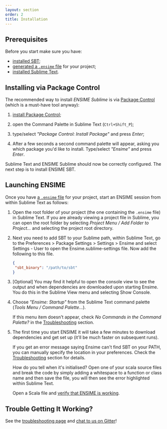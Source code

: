 ```yaml
---
layout: section
order: 2
title: Installation
---
```


## Prerequisites

Before you start make sure you have:

- [installed SBT][sbt];
- [generated a `.ensime` file][ensimeConfig] for your project;
- [installed Sublime Text][sublime].

## Installing via Package Control

The recommended way to install *ENSIME Sublime* is via [Package Control][package-control] (which is a must-have tool anyway):

1. [install Package Control][package-control-install];

2. open the Command Palette in Sublime Text (`Ctrl+Shift_P`);

3. type/select *"Package Control: Install Package"* and press *Enter*;

4. After a few seconds a second command palette will appear, asking you which package you'd like to install. Type/select *"Ensime"* and press *Enter*.

Sublime Text and ENSIME Sublime should now be correctly configured. The next step is to install ENSIME SBT.

## Launching ENSIME

Once you have [a `.ensime` file][ensimeConfig] for your project, start an ENSIME session from within Sublime Text as follows:

1. Open the root folder of your project (the one containing the `.ensime` file) in Sublime Text. If you are already viewing a project file in Sublime, you can open the root folder by selecting *Project Menu / Add Folder to Project...* and selecting the project root directory.

2. Next you need to add SBT to your Sublime path, within Sublime Text, go to the Preferences > Package Settings > Settings > Ensime and select Settings - User to open the Ensime.sublime-settings file. Now add the following to this file.
   ```json
   {
	"sbt_binary": "/path/to/sbt"
   }
   ```
3. [Optional] You may find it helpful to open the console view to see the output and when dependencies are downloaded upon starting Ensime. You do this in the Sublime View menu and selecting Show Console.

4. Choose *"Ensime: Startup"* from the Sublime Text command palette (*Tools Menu / Command Palette...*).

   If this menu item doesn't appear, check *No Commands in the Command Palette?* in the [Troubleshooting][troubleshooting] section.
   
5. The first time you start ENSIME it will take a few minutes to download dependencies and get set up (it'll be much faster on subsequent runs).

   If you get an error message saying Ensime can't find SBT on your PATH, you can manually specify the location in your preferences. Check the [Troubleshooting][troubleshooting] section for details.

   How do you tell when it's initialised?
   Open one of your scala source files and break the code by simply adding a whitespace to a function or class name and then save the file, you will then see the error highlighted within Sublime Text.

   Open a Scala file and [verify that ENSIME is working][features].

## Trouble Getting It Working?

See the [troubleshooting page][troubleshooting] and [chat to us on Gitter][gitter]!



[features]: ../features
[ensimeConfig]: /build_tools/sbt/
[gitter]: https://gitter.im/ensime/ensime-sublime
[sbt]: http://www.scala-sbt.org/download.html
[sublime]: http://sublimetext.com
[troubleshooting]: ../troubleshooting
[package-control]: https://packagecontrol.io/packages/Ensime
[package-control-install]: https://packagecontrol.io/installation
